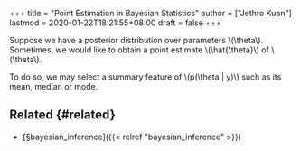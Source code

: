 +++
title = "Point Estimation in Bayesian Statistics"
author = ["Jethro Kuan"]
lastmod = 2020-01-22T18:21:55+08:00
draft = false
+++

Suppose we have a posterior distribution over parameters \\(\theta\\).
Sometimes, we would like to obtain a point estimate \\(\hat{\theta}\\) of
\\(\theta\\).

To do so, we may select a summary feature of \\(p(\theta | y)\\) such as
its mean, median or mode.


## Related {#related}

-   [§bayesian\_inference]({{< relref "bayesian_inference" >}})
